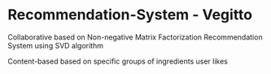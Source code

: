 # Recommendation-System - Vegitto
Collaborative based on Non-negative Matrix Factorization Recommendation System using SVD algorithm 

Content-based based on specific groups of ingredients user likes
